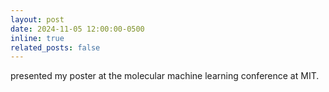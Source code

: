 ```yaml
---
layout: post
date: 2024-11-05 12:00:00-0500
inline: true
related_posts: false
---
```


presented my poster at the molecular machine learning conference at MIT.